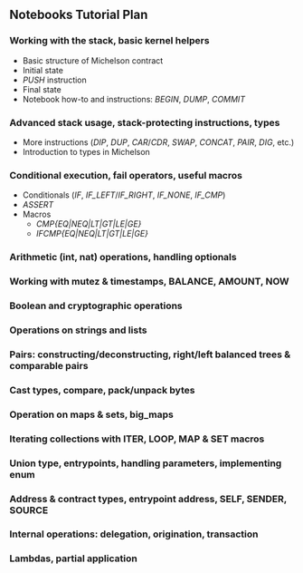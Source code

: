## Notebooks Tutorial Plan

### Working with the stack, basic kernel helpers

- Basic structure of Michelson contract
- Initial state
- _PUSH_ instruction
- Final state
- Notebook how-to and instructions: _BEGIN_, _DUMP_, _COMMIT_

### Advanced stack usage, stack-protecting instructions, types

- More instructions (_DIP_, _DUP_, _CAR_/_CDR_, _SWAP_, _CONCAT_, _PAIR_, _DIG_, etc.)
- Introduction to types in Michelson

### Conditional execution, fail operators, useful macros

- Conditionals (_IF_, _IF_LEFT_/_IF_RIGHT_, _IF_NONE_, _IF_CMP_)
- _ASSERT_
- Macros
  - _CMP{EQ|NEQ|LT|GT|LE|GE}_
  - _IFCMP{EQ|NEQ|LT|GT|LE|GE}_

### Arithmetic (int, nat) operations, handling optionals

### Working with mutez & timestamps, BALANCE, AMOUNT, NOW

### Boolean and cryptographic operations

### Operations on strings and lists

### Pairs: constructing/deconstructing, right/left balanced trees & comparable pairs

### Cast types, compare, pack/unpack bytes

### Operation on maps & sets, big_maps

### Iterating collections with ITER, LOOP, MAP & SET macros

### Union type, entrypoints, handling parameters, implementing enum

### Address & contract types, entrypoint address, SELF, SENDER, SOURCE

### Internal operations: delegation, origination, transaction

### Lambdas, partial application
